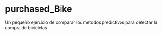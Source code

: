 # purchased_Bike
Un pequeño ejercicio de comparar los metodos predictivos para detectar la compra de bicicletas
